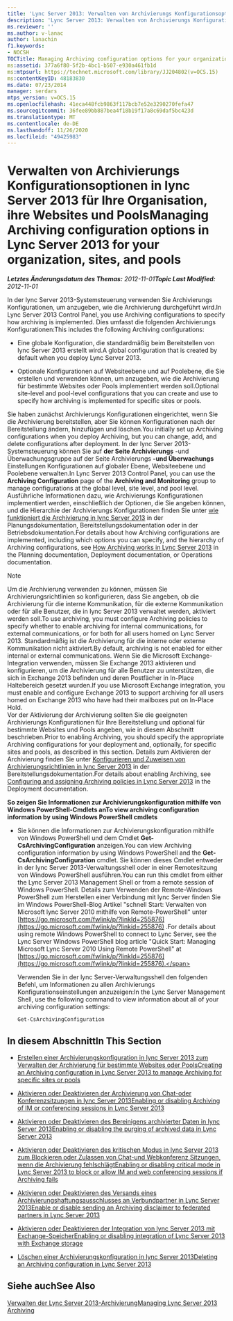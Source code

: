 ```yaml
---
title: 'Lync Server 2013: Verwalten von Archivierungs Konfigurationsoptionen für Ihre Organisation, ihre Websites und Pools'
description: 'Lync Server 2013: Verwalten von Archivierungs Konfigurationsoptionen für Ihre Organisation, Websites und Pools.'
ms.reviewer: ''
ms.author: v-lanac
author: lanachin
f1.keywords:
- NOCSH
TOCTitle: Managing Archiving configuration options for your organization, sites, and pools
ms:assetid: 377a6f80-5f2b-4bc1-b507-e930a461fb1d
ms:mtpsurl: https://technet.microsoft.com/library/JJ204802(v=OCS.15)
ms:contentKeyID: 48183830
ms.date: 07/23/2014
manager: serdars
mtps_version: v=OCS.15
ms.openlocfilehash: 41eca448fcb9863f117bcb7e52e3290270fefa47
ms.sourcegitcommit: 36fee89bb887bea4f18b19f17a8c69daf5bc423d
ms.translationtype: MT
ms.contentlocale: de-DE
ms.lasthandoff: 11/26/2020
ms.locfileid: "49425983"
---
```

# <a name="managing-archiving-configuration-options-in-lync-server-2013-for-your-organization-sites-and-pools"></a><span data-ttu-id="8d88c-103">Verwalten von Archivierungs Konfigurationsoptionen in lync Server 2013 für Ihre Organisation, ihre Websites und Pools</span><span class="sxs-lookup"><span data-stu-id="8d88c-103">Managing Archiving configuration options in Lync Server 2013 for your organization, sites, and pools</span></span>

<div data-xmlns="http://www.w3.org/1999/xhtml">

<div class="topic" data-xmlns="http://www.w3.org/1999/xhtml" data-msxsl="urn:schemas-microsoft-com:xslt" data-cs="https://msdn.microsoft.com/">

<div data-asp="https://msdn2.microsoft.com/asp">



</div>

<div id="mainSection">

<div id="mainBody"><span data-ttu-id="8d88c-104">

<span> </span></span><span class="sxs-lookup"><span data-stu-id="8d88c-104">

<span> </span></span></span>

<span data-ttu-id="8d88c-105">_**Letztes Änderungsdatum des Themas:** 2012-11-01_</span><span class="sxs-lookup"><span data-stu-id="8d88c-105">_**Topic Last Modified:** 2012-11-01_</span></span>

<span data-ttu-id="8d88c-106">In der lync Server 2013-Systemsteuerung verwenden Sie Archivierungs Konfigurationen, um anzugeben, wie die Archivierung durchgeführt wird.</span><span class="sxs-lookup"><span data-stu-id="8d88c-106">In Lync Server 2013 Control Panel, you use Archiving configurations to specify how archiving is implemented.</span></span> <span data-ttu-id="8d88c-107">Dies umfasst die folgenden Archivierungs Konfigurationen:</span><span class="sxs-lookup"><span data-stu-id="8d88c-107">This includes the following Archiving configurations:</span></span>

  - <span data-ttu-id="8d88c-108">Eine globale Konfiguration, die standardmäßig beim Bereitstellen von lync Server 2013 erstellt wird.</span><span class="sxs-lookup"><span data-stu-id="8d88c-108">A global configuration that is created by default when you deploy Lync Server 2013.</span></span>

  - <span data-ttu-id="8d88c-109">Optionale Konfigurationen auf Websiteebene und auf Poolebene, die Sie erstellen und verwenden können, um anzugeben, wie die Archivierung für bestimmte Websites oder Pools implementiert werden soll.</span><span class="sxs-lookup"><span data-stu-id="8d88c-109">Optional site-level and pool-level configurations that you can create and use to specify how archiving is implemented for specific sites or pools.</span></span>

<span data-ttu-id="8d88c-110">Sie haben zunächst Archivierungs Konfigurationen eingerichtet, wenn Sie die Archivierung bereitstellen, aber Sie können Konfigurationen nach der Bereitstellung ändern, hinzufügen und löschen.</span><span class="sxs-lookup"><span data-stu-id="8d88c-110">You initially set up Archiving configurations when you deploy Archiving, but you can change, add, and delete configurations after deployment.</span></span> <span data-ttu-id="8d88c-111">In der lync Server 2013-Systemsteuerung können Sie auf **der Seite Archivierungs** -und Überwachungsgruppe auf der Seite Archivierungs **-und Überwachungs** Einstellungen Konfigurationen auf globaler Ebene, Websiteebene und Poolebene verwalten.</span><span class="sxs-lookup"><span data-stu-id="8d88c-111">In Lync Server 2013 Control Panel, you can use the **Archiving Configuration** page of the **Archiving and Monitoring** group to manage configurations at the global level, site level, and pool level.</span></span> <span data-ttu-id="8d88c-112">Ausführliche Informationen dazu, wie Archivierungs Konfigurationen implementiert werden, einschließlich der Optionen, die Sie angeben können, und die Hierarchie der Archivierungs Konfigurationen finden Sie unter [wie funktioniert die Archivierung in lync Server 2013](lync-server-2013-how-archiving-works.md) in der Planungsdokumentation, Bereitstellungsdokumentation oder in der Betriebsdokumentation.</span><span class="sxs-lookup"><span data-stu-id="8d88c-112">For details about how Archiving configurations are implemented, including which options you can specify, and the hierarchy of Archiving configurations, see [How Archiving works in Lync Server 2013](lync-server-2013-how-archiving-works.md) in the Planning documentation, Deployment documentation, or Operations documentation.</span></span>

<div>


> [!NOTE]  
> <span data-ttu-id="8d88c-113">Um die Archivierung verwenden zu können, müssen Sie Archivierungsrichtlinien so konfigurieren, dass Sie angeben, ob die Archivierung für die interne Kommunikation, für die externe Kommunikation oder für alle Benutzer, die in lync Server 2013 verwaltet werden, aktiviert werden soll.</span><span class="sxs-lookup"><span data-stu-id="8d88c-113">To use archiving, you must configure Archiving policies to specify whether to enable archiving for internal communications, for external communications, or for both for all users homed on Lync Server 2013.</span></span> <span data-ttu-id="8d88c-114">Standardmäßig ist die Archivierung für die interne oder externe Kommunikation nicht aktiviert.</span><span class="sxs-lookup"><span data-stu-id="8d88c-114">By default, archiving is not enabled for either internal or external communications.</span></span> <span data-ttu-id="8d88c-115">Wenn Sie die Microsoft Exchange-Integration verwenden, müssen Sie Exchange 2013 aktivieren und konfigurieren, um die Archivierung für alle Benutzer zu unterstützen, die sich in Exchange 2013 befinden und deren Postfächer in In-Place Haltebereich gesetzt wurden.</span><span class="sxs-lookup"><span data-stu-id="8d88c-115">If you use Microsoft Exchange integration, you must enable and configure Exchange 2013 to support archiving for all users homed on Exchange 2013 who have had their mailboxes put on In-Place Hold.</span></span><BR><span data-ttu-id="8d88c-116">Vor der Aktivierung der Archivierung sollten Sie die geeigneten Archivierungs Konfigurationen für Ihre Bereitstellung und optional für bestimmte Websites und Pools angeben, wie in diesem Abschnitt beschrieben.</span><span class="sxs-lookup"><span data-stu-id="8d88c-116">Prior to enabling Archiving, you should specify the appropriate Archiving configurations for your deployment and, optionally, for specific sites and pools, as described in this section.</span></span> <span data-ttu-id="8d88c-117">Details zum Aktivieren der Archivierung finden Sie unter <A href="lync-server-2013-configuring-and-assigning-archiving-policies.md">Konfigurieren und Zuweisen von Archivierungsrichtlinien in lync Server 2013</A> in der Bereitstellungsdokumentation.</span><span class="sxs-lookup"><span data-stu-id="8d88c-117">For details about enabling Archiving, see <A href="lync-server-2013-configuring-and-assigning-archiving-policies.md">Configuring and assigning Archiving policies in Lync Server 2013</A> in the Deployment documentation.</span></span>



</div>

<span data-ttu-id="8d88c-118">**So zeigen Sie Informationen zur Archivierungskonfiguration mithilfe von Windows PowerShell-Cmdlets an**</span><span class="sxs-lookup"><span data-stu-id="8d88c-118">**To view archiving configuration information by using Windows PowerShell cmdlets**</span></span>

  - <span data-ttu-id="8d88c-119">Sie können die Informationen zur Archivierungskonfiguration mithilfe von Windows PowerShell und dem Cmdlet **Get-CsArchivingConfiguration** anzeigen.</span><span class="sxs-lookup"><span data-stu-id="8d88c-119">You can view Archiving configuration information by using Windows PowerShell and the **Get-CsArchivingConfiguration** cmdlet.</span></span> <span data-ttu-id="8d88c-120">Sie können dieses Cmdlet entweder in der lync Server 2013-Verwaltungsshell oder in einer Remotesitzung von Windows PowerShell ausführen.</span><span class="sxs-lookup"><span data-stu-id="8d88c-120">You can run this cmdlet from either the Lync Server 2013 Management Shell or from a remote session of Windows PowerShell.</span></span> <span data-ttu-id="8d88c-121">Details zum Verwenden der Remote-Windows PowerShell zum Herstellen einer Verbindung mit lync Server finden Sie im Windows PowerShell-Blog Artikel "schnell Start: Verwalten von Microsoft lync Server 2010 mithilfe von Remote-PowerShell" unter [https://go.microsoft.com/fwlink/p/?linkId=255876](https://go.microsoft.com/fwlink/p/?linkid=255876) .</span><span class="sxs-lookup"><span data-stu-id="8d88c-121">For details about using remote Windows PowerShell to connect to Lync Server, see the Lync Server Windows PowerShell blog article "Quick Start: Managing Microsoft Lync Server 2010 Using Remote PowerShell" at [https://go.microsoft.com/fwlink/p/?linkId=255876](https://go.microsoft.com/fwlink/p/?linkid=255876).</span></span>
    
    <span data-ttu-id="8d88c-122">Verwenden Sie in der lync Server-Verwaltungsshell den folgenden Befehl, um Informationen zu allen Archivierungs Konfigurationseinstellungen anzuzeigen:</span><span class="sxs-lookup"><span data-stu-id="8d88c-122">In the Lync Server Management Shell, use the following command to view information about all of your archiving configuration settings:</span></span>
    
        Get-CsArchivingConfiguration

<div>

## <a name="in-this-section"></a><span data-ttu-id="8d88c-123">In diesem Abschnitt</span><span class="sxs-lookup"><span data-stu-id="8d88c-123">In This Section</span></span>

  - [<span data-ttu-id="8d88c-124">Erstellen einer Archivierungskonfiguration in lync Server 2013 zum Verwalten der Archivierung für bestimmte Websites oder Pools</span><span class="sxs-lookup"><span data-stu-id="8d88c-124">Creating an Archiving configuration in Lync Server 2013 to manage Archiving for specific sites or pools</span></span>](lync-server-2013-creating-an-archiving-configuration-to-manage-archiving-for-specific-sites-or-pools.md)

  - [<span data-ttu-id="8d88c-125">Aktivieren oder Deaktivieren der Archivierung von Chat-oder Konferenzsitzungen in lync Server 2013</span><span class="sxs-lookup"><span data-stu-id="8d88c-125">Enabling or disabling Archiving of IM or conferencing sessions in Lync Server 2013</span></span>](lync-server-2013-enabling-or-disabling-archiving-of-im-or-conferencing-sessions.md)

  - [<span data-ttu-id="8d88c-126">Aktivieren oder Deaktivieren des Bereinigens archivierter Daten in lync Server 2013</span><span class="sxs-lookup"><span data-stu-id="8d88c-126">Enabling or disabling the purging of archived data in Lync Server 2013</span></span>](lync-server-2013-enabling-or-disabling-the-purging-of-archived-data.md)

  - [<span data-ttu-id="8d88c-127">Aktivieren oder Deaktivieren des kritischen Modus in lync Server 2013 zum Blockieren oder Zulassen von Chat-und Webkonferenz Sitzungen, wenn die Archivierung fehlschlägt</span><span class="sxs-lookup"><span data-stu-id="8d88c-127">Enabling or disabling critical mode in Lync Server 2013 to block or allow IM and web conferencing sessions if Archiving fails</span></span>](lync-server-2013-enable-disable-critical-mode.md)

  - [<span data-ttu-id="8d88c-128">Aktivieren oder Deaktivieren des Versands eines Archivierungshaftungsausschlusses an Verbundpartner in Lync Server 2013</span><span class="sxs-lookup"><span data-stu-id="8d88c-128">Enable or disable sending an Archiving disclaimer to federated partners in Lync Server 2013</span></span>](lync-server-2013-enable-or-disable-sending-an-archiving-disclaimer-to-federated-partners.md)

  - [<span data-ttu-id="8d88c-129">Aktivieren oder Deaktivieren der Integration von lync Server 2013 mit Exchange-Speicher</span><span class="sxs-lookup"><span data-stu-id="8d88c-129">Enabling or disabling integration of Lync Server 2013 with Exchange storage</span></span>](lync-server-2013-enabling-or-disabling-integration-with-exchange-storage.md)

  - [<span data-ttu-id="8d88c-130">Löschen einer Archivierungskonfiguration in lync Server 2013</span><span class="sxs-lookup"><span data-stu-id="8d88c-130">Deleting an Archiving configuration in Lync Server 2013</span></span>](lync-server-2013-deleting-an-archiving-configuration.md)

</div>

<div>

## <a name="see-also"></a><span data-ttu-id="8d88c-131">Siehe auch</span><span class="sxs-lookup"><span data-stu-id="8d88c-131">See Also</span></span>


[<span data-ttu-id="8d88c-132">Verwalten der Lync Server 2013-Archivierung</span><span class="sxs-lookup"><span data-stu-id="8d88c-132">Managing Lync Server 2013 Archiving</span></span>](lync-server-2013-managing-archiving.md)  
  

<span data-ttu-id="8d88c-133"></div>

</div>

<span> </span>

</div>

</div>

</span><span class="sxs-lookup"><span data-stu-id="8d88c-133"></div>

</div>

<span> </span>

</div>

</div>

</span></span></div>

